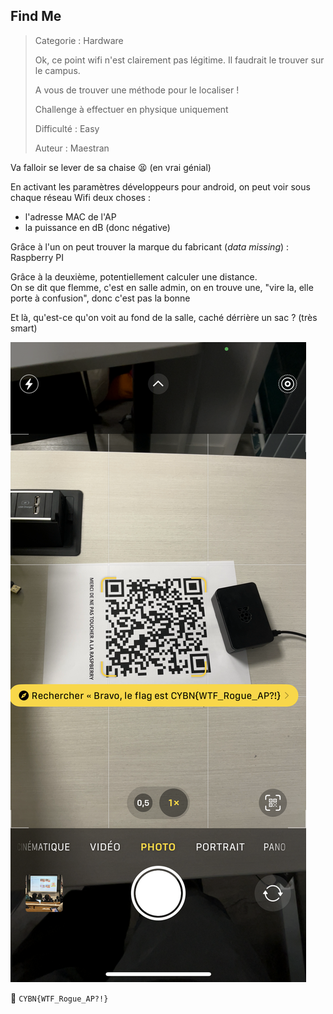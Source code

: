 ## Find Me

> Categorie : Hardware
>
> Ok, ce point wifi n'est clairement pas légitime. Il faudrait le trouver sur le campus.
>
> A vous de trouver une méthode pour le localiser !
>
> Challenge à effectuer en physique uniquement
>
> Difficulté : Easy
>
> Auteur : Maestran


Va falloir se lever de sa chaise 😫 (en vrai génial)

En activant les paramètres développeurs pour android, on peut voir sous chaque réseau Wifi deux choses : 
- l'adresse MAC de l'AP
- la puissance en dB (donc négative)

Grâce à l'un on peut trouver la marque du fabricant (*data missing*) : Raspberry PI

Grâce à la deuxième, potentiellement calculer une distance. <br/>
On se dit que flemme, c'est en salle admin, on en trouve une, "vire la, elle porte à confusion", donc c'est pas la bonne <br/>

Et là, qu'est-ce qu'on voit au fond de la salle, caché dérrière un sac ? (très smart)

![img.png](img.png)

🚩 `CYBN{WTF_Rogue_AP?!}`
